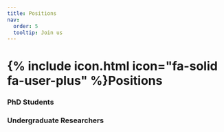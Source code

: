 ```yaml
---
title: Positions
nav:
  order: 5
  tooltip: Join us
---
```


# {% include icon.html icon="fa-solid fa-user-plus" %}Positions

### PhD Students


<!--
### Postdoctoral Researchers


### Research Assistants

-->

### Undergraduate Researchers





